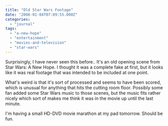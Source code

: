 ```yaml
---
title: "Old Star Wars Footage"
date: "2008-01-04T07:09:55.000Z"
categories: 
  - "journal"
tags: 
  - "a-new-hope"
  - "entertainment"
  - "movies-and-television"
  - "star-wars"
---
```


Surprisingly, I have never seen this before.. It's an old opening scene from Star Wars: A New Hope. I thought it was a complete fake at first, but it looks like it was real footage that was intended to be included at one point.

What's weird is that it's sort of processed and seems to have been scored, which is unusual for anything that hits the cutting room floor. Possibly some fan added some Star Wars music to those scenes, but the music fits rather nicely which sort of makes me think it was in the movie up until the last minute.

I'm having a small HD-DVD movie marathon at my pad tomorrow. Should be fun.
